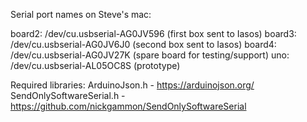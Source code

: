 Serial port names on Steve's mac:

board2: /dev/cu.usbserial-AG0JV596 (first box sent to Iasos)
board3: /dev/cu.usbserial-AG0JV6J0 (second box sent to Iasos)
board4: /dev/cu.usbserial-AG0JV27K (spare board for testing/support)
uno:    /dev/cu.usbserial-AL05OC8S (prototype)

Required libraries:
    ArduinoJson.h - https://arduinojson.org/
    SendOnlySoftwareSerial.h - https://github.com/nickgammon/SendOnlySoftwareSerial
